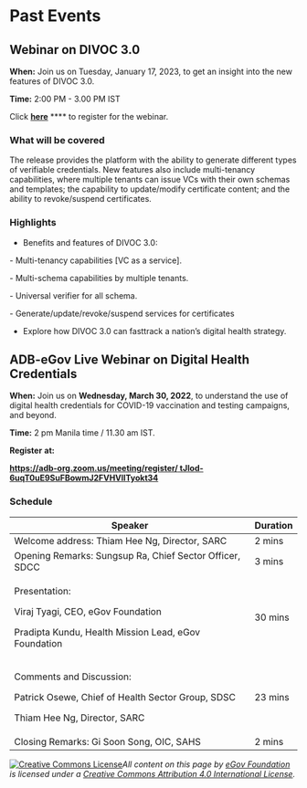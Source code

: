 # Past Events

## **Webinar on DIVOC 3.0**

**When:** Join us on Tuesday, January 17, 2023, to get an insight into the new features of DIVOC 3.0.

**Time:** 2:00 PM - 3.00 PM IST

Click [**here**](https://us06web.zoom.us/webinar/register/WN\_\_4HmKK4hRZCHHrho5j8PBQ) **** to register for the webinar.&#x20;

### **What will be covered**

The release provides the platform with the ability to generate different types of verifiable credentials. New features also include multi-tenancy capabilities, where multiple tenants can issue VCs with their own schemas and templates; the capability to update/modify certificate content; and the ability to revoke/suspend certificates.

### **Highlights**

* Benefits and features of DIVOC 3.0:

&#x20;      \- Multi-tenancy capabilities \[VC as a service].

&#x20;      \- Multi-schema capabilities by multiple tenants.

&#x20;      \- Universal verifier for all schema.

&#x20;      \- Generate/update/revoke/suspend services for certificates

* Explore how DIVOC 3.0 can fasttrack a nation’s digital health strategy.

##

## ADB-eGov Live Webinar on Digital Health Credentials

**When:** Join us on **Wednesday, March 30, 2022**, to understand the use of digital health credentials for COVID-19 vaccination and testing campaigns, and beyond.&#x20;

**Time:** 2 pm Manila time / 11.30 am IST.

**Register** **at:**

****[**https://adb-org.zoom.us/meeting/register/ tJIod-6uqT0uE9SuFBowmJ2FVHVlITyokt34**](https://adb-org.zoom.us/meeting/register/%20tJIod-6uqT0uE9SuFBowmJ2FVHVlITyokt34)****

### Schedule

| Speaker                                                                                                                     | Duration |
| --------------------------------------------------------------------------------------------------------------------------- | -------- |
| Welcome address: Thiam Hee Ng, Director, SARC                                                                               | 2 mins   |
| Opening Remarks: Sungsup Ra, Chief Sector Officer, SDCC                                                                     | 3 mins   |
| <p>Presentation: </p><p>Viraj Tyagi, CEO, eGov Foundation </p><p>Pradipta Kundu, Health Mission Lead, eGov Foundation</p>   | 30 mins  |
| <p>Comments and Discussion:</p><p>Patrick Osewe, Chief of Health Sector Group, SDSC </p><p>Thiam Hee Ng, Director, SARC</p> | 23 mins  |
| Closing Remarks: Gi Soon Song, OIC, SAHS                                                                                    | 2 mins   |



[![Creative Commons License](https://i.creativecommons.org/l/by/4.0/80x15.png)](http://creativecommons.org/licenses/by/4.0/)_All content on this page by_ [_eGov Foundation_](https://egov.org.in/) _is licensed under a_ [_Creative Commons Attribution 4.0 International License_](http://creativecommons.org/licenses/by/4.0/)_._
